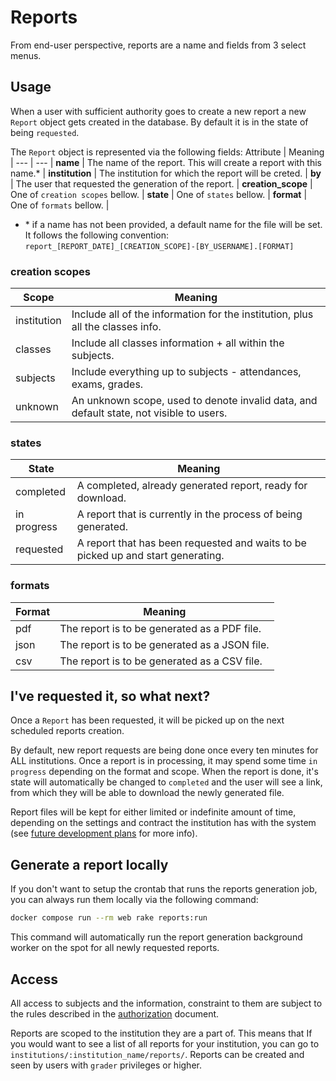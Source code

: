 # Reports

From end-user perspective, reports are a name and fields from 3 select menus.

## Usage
When a user with sufficient authority goes to create a new report a new `Report` object gets created in the database. By default it is in the state of being `requested`.

The `Report` object is represented via the following fields:
Attribute | Meaning |
--- | --- |
**name** | The name of the report. This will create a report with this name.* |
**institution** | The institution for which the report will be creted. |
**by** | The user that requested the generation of the report. |
**creation_scope** | One of `creation scopes` bellow. |
**state** | One of `states` bellow. |
**format** | One of `formats` bellow. |

* \* if a name has not been provided, a default name for the file will be set. It follows the following convention: `report_[REPORT_DATE]_[CREATION_SCOPE]-[BY_USERNAME].[FORMAT]`

### creation scopes
Scope | Meaning
| --- | --- |
institution | Include all of the information for the institution, plus all the classes info. |
classes | Include all classes information + all within the subjects. |
subjects | Include everything up to subjects - attendances, exams, grades. |
unknown | An unknown scope, used to denote invalid data, and default state, not visible to users. |

### states
State | Meaning
| --- | --- |
completed | A completed, already generated report, ready for download. |
in progress | A report that is currently in the process of being generated. |
requested | A report that has been requested and waits to be picked up and start generating. |

### formats
Format | Meaning
| --- | --- |
pdf | The report is to be generated as a PDF file. |
json | The report is to be generated as a JSON file. |
csv | The report is to be generated as a CSV file. |

## I've requested it, so what next?
Once a `Report` has been requested, it will be picked up on the next scheduled reports creation.

By default, new report requests are being done once every ten minutes for ALL institutions.
Once a report is in processing, it may spend some time `in progress` depending on the format and scope.
When the report is done, it's state will automatically be changed to `completed` and the user will see a link, from which they will be able to download the newly generated file.

Report files will be kept for either limited or indefinite amount of time, depending on the settings and contract the institution has with the system (see [future development plans](./future_development.md) for more info).

## Generate a report locally
If you don't want to setup the crontab that runs the reports generation job, you can always run them locally via the following command:

```sh
docker compose run --rm web rake reports:run
```
This command will automatically run the report generation background worker on the spot for all newly requested reports.

## Access
All access to subjects and the information, constraint to them are subject to the rules described in the [authorization](./users/authorization.md) document.

Reports are scoped to the institution they are a part of. This means that If you would want to see a list of all reports for your institution, you can go to `institutions/:institution_name/reports/`.
Reports can be created and seen by users with `grader` privileges or higher.
